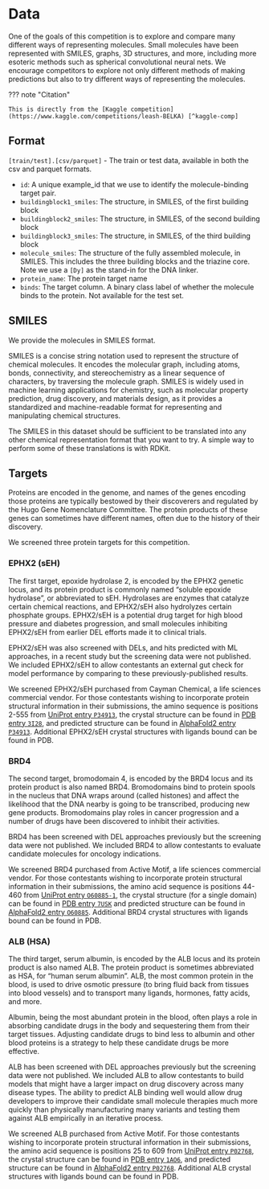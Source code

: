 # Data

One of the goals of this competition is to explore and compare many different ways of representing molecules.
Small molecules have been represented with SMILES, graphs, 3D structures, and more, including more esoteric methods such as spherical convolutional neural nets.
We encourage competitors to explore not only different methods of making predictions but also to try different ways of representing the molecules.

??? note "Citation"

    This is directly from the [Kaggle competition](https://www.kaggle.com/competitions/leash-BELKA) [^kaggle-comp]

## Format

`[train/test].[csv/parquet]` - The train or test data, available in both the csv and parquet formats.

-   `id`: A unique example_id that we use to identify the molecule-binding target pair.
-   `buildingblock1_smiles`: The structure, in SMILES, of the first building block
-   `buildingblock2_smiles`: The structure, in SMILES, of the second building block
-   `buildingblock3_smiles`: The structure, in SMILES, of the third building block
-   `molecule_smiles`: The structure of the fully assembled molecule, in SMILES.
    This includes the three building blocks and the triazine core.
    Note we use a `[Dy]` as the stand-in for the DNA linker.
-   `protein_name`: The protein target name
-   `binds`: The target column.
    A binary class label of whether the molecule binds to the protein.
    Not available for the test set.

## SMILES

We provide the molecules in SMILES format.

SMILES is a concise string notation used to represent the structure of chemical molecules.
It encodes the molecular graph, including atoms, bonds, connectivity, and stereochemistry as a linear sequence of characters, by traversing the molecule graph.
SMILES is widely used in machine learning applications for chemistry, such as molecular property prediction, drug discovery, and materials design, as it provides a standardized and machine-readable format for representing and manipulating chemical structures.

The SMILES in this dataset should be sufficient to be translated into any other chemical representation format that you want to try.
A simple way to perform some of these translations is with RDKit.

## Targets

Proteins are encoded in the genome, and names of the genes encoding those proteins are typically bestowed by their discoverers and regulated by the Hugo Gene Nomenclature Committee.
The protein products of these genes can sometimes have different names, often due to the history of their discovery.

We screened three protein targets for this competition.

### EPHX2 (sEH)

The first target, epoxide hydrolase 2, is encoded by the EPHX2 genetic locus, and its protein product is commonly named “soluble epoxide hydrolase”, or abbreviated to sEH.
Hydrolases are enzymes that catalyze certain chemical reactions, and EPHX2/sEH also hydrolyzes certain phosphate groups.
EPHX2/sEH is a potential drug target for high blood pressure and diabetes progression, and small molecules inhibiting EPHX2/sEH from earlier DEL efforts made it to clinical trials.

<div id="seh-view" class="mol-container"></div>
<script>
var uri = 'https://files.rcsb.org/view/3I28.pdb';
jQuery.ajax( uri, {
    success: function(data) {
        // https://3dmol.org/doc/GLViewer.html
        let viewer = $3Dmol.createViewer(
            document.querySelector('#seh-view'),
            { backgroundAlpha: '0.0' }
        );
        viewer.addModel( data, 'pdb' );
        viewer.setStyle({chain: 'A'}, {cartoon: {color: 'spectrum'}});
        // viewer.center();
        viewer.setView([ -54.14339497666153, -0.520440320071149, -74.35662880640125, -87.04864632953522, -0.7375537098595212, 0.06842126065013904, 0.39277791256246963, 0.5450307950626022 ]);
        viewer.setClickable({}, true, function(atom,viewer,event,container) {
            console.log(viewer.getView());
        });
        viewer.render();
    },
    error: function(hdr, status, err) {
        console.error( "Failed to load " + uri + ": " + err );
    },
});
</script>

EPHX2/sEH was also screened with DELs, and hits predicted with ML approaches, in a recent study but the screening data were not published.
We included EPHX2/sEH to allow contestants an external gut check for model performance by comparing to these previously-published results.

We screened EPHX2/sEH purchased from Cayman Chemical, a life sciences commercial vendor.
For those contestants wishing to incorporate protein structural information in their submissions, the amino sequence is positions 2-555 from [UniProt entry `P34913`](https://www.uniprot.org/uniprotkb/P34913/entry), the crystal structure can be found in [PDB entry `3I28`](https://www.rcsb.org/structure/3I28), and predicted structure can be found in [AlphaFold2 entry `P34913`](https://alphafold.ebi.ac.uk/entry/P34913).
Additional EPHX2/sEH crystal structures with ligands bound can be found in PDB.

### BRD4

The second target, bromodomain 4, is encoded by the BRD4 locus and its protein product is also named BRD4.
Bromodomains bind to protein spools in the nucleus that DNA wraps around (called histones) and affect the likelihood that the DNA nearby is going to be transcribed, producing new gene products.
Bromodomains play roles in cancer progression and a number of drugs have been discovered to inhibit their activities.

<div id="BRD4-view" class="mol-container"></div>
<script>
var uri = 'https://alphafold.ebi.ac.uk/files/AF-O60885-F1-model_v4.pdb';
jQuery.ajax( uri, {
    success: function(data) {
        // https://3dmol.org/doc/GLViewer.html
        let viewer = $3Dmol.createViewer(
            document.querySelector('#BRD4-view'),
            { backgroundAlpha: '0.0' }
        );
        viewer.addModel( data, 'pdb' );
        viewer.setStyle({chain: 'A'}, {cartoon: {color: 'spectrum'}});
        // viewer.center();
        viewer.setView([ 1.8962023531609569, -5.7543611915211486, -5.216623587636537, -442.4397691230421, 0.08929251685511222, 0.09354281047578777, -0.04145215887468375, 0.9907362452068654 ]);
        viewer.setClickable({}, true, function(atom,viewer,event,container) {
            console.log(viewer.getView());
        });
        viewer.render();
    },
    error: function(hdr, status, err) {
        console.error( "Failed to load " + uri + ": " + err );
    },
});
</script>

BRD4 has been screened with DEL approaches previously but the screening data were not published.
We included BRD4 to allow contestants to evaluate candidate molecules for oncology indications.

We screened BRD4 purchased from Active Motif, a life sciences commercial vendor.
For those contestants wishing to incorporate protein structural information in their submissions, the amino acid sequence is positions 44-460 from [UniProt entry `O60885-1`](https://www.uniprot.org/uniprotkb/O60885/entry#O60885-1), the crystal structure (for a single domain) can be found in [PDB entry `7USK`](https://www.rcsb.org/structure/7USK) and predicted structure can be found in [AlphaFold2 entry `O60885`](https://alphafold.ebi.ac.uk/entry/O60885).
Additional BRD4 crystal structures with ligands bound can be found in PDB.

### ALB (HSA)

The third target, serum albumin, is encoded by the ALB locus and its protein product is also named ALB.
The protein product is sometimes abbreviated as HSA, for “human serum albumin”.
ALB, the most common protein in the blood, is used to drive osmotic pressure (to bring fluid back from tissues into blood vessels) and to transport many ligands, hormones, fatty acids, and more.

<div id="ALB-view" class="mol-container"></div>
<script>
var uri = 'https://files.rcsb.org/view/1AO6.pdb';
jQuery.ajax( uri, {
    success: function(data) {
        // https://3dmol.org/doc/GLViewer.html
        let viewer = $3Dmol.createViewer(
            document.querySelector('#ALB-view'),
            { backgroundAlpha: '0.0' }
        );
        viewer.addModel( data, 'pdb' );
        viewer.setStyle({chain: 'A'}, {cartoon: {color: 'spectrum'}});
        viewer.setStyle({chain: 'B'}, {});
        // viewer.center({chain: 'A'});
        viewer.setView([ -29.55014298131246, -31.851400043459382, -23.55865710560621, -143.61579985812273, -0.6529007355218823, 0.24661957208370378, -0.4024504947276198, 0.5923959955247251 ]);
        viewer.setClickable({}, true, function(atom,viewer,event,container) {
            console.log(viewer.getView());
        });
        viewer.render();
    },
    error: function(hdr, status, err) {
        console.error( "Failed to load " + uri + ": " + err );
    },
});
</script>

Albumin, being the most abundant protein in the blood, often plays a role in absorbing candidate drugs in the body and sequestering them from their target tissues.
Adjusting candidate drugs to bind less to albumin and other blood proteins is a strategy to help these candidate drugs be more effective.

ALB has been screened with DEL approaches previously but the screening data were not published.
We included ALB to allow contestants to build models that might have a larger impact on drug discovery across many disease types.
The ability to predict ALB binding well would allow drug developers to improve their candidate small molecule therapies much more quickly than physically manufacturing many variants and testing them against ALB empirically in an iterative process.

We screened ALB purchased from Active Motif.
For those contestants wishing to incorporate protein structural information in their submissions, the amino acid sequence is positions 25 to 609 from [UniProt entry `P02768`](https://www.uniprot.org/uniprotkb/P02768/entry), the crystal structure can be found in [PDB entry `1AO6`](https://www.rcsb.org/structure/1AO6), and predicted structure can be found in [AlphaFold2 entry `P02768`](https://alphafold.ebi.ac.uk/entry/P02768).
Additional ALB crystal structures with ligands bound can be found in PDB.

<!-- REFERENCES -->

[^kaggle-comp]: Andrew Blevins, Ian K Quigley, Brayden J Halverson, Nate Wilkinson, Rebecca S Levin, Agastya Pulapaka, Walter Reade, Addison Howard. (2024). Leash Bio - Predict New Medicines with BELKA. Kaggle. https://kaggle.com/competitions/leash-BELKA
